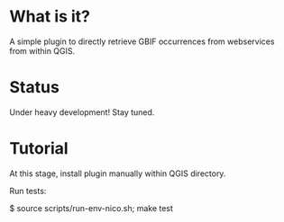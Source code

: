 What is it?
===========

A simple plugin to directly retrieve GBIF occurrences from webservices from within QGIS.

Status
======

Under heavy development! Stay tuned.

Tutorial
========

At this stage, install plugin manually within QGIS directory.

Run tests:

$ source scripts/run-env-nico.sh; make test
